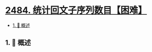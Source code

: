 # [2484. 统计回文子序列数目【困难】](https://github.com/tnotesjs/TNotes.leetcode/tree/main/notes/2484.%20%E7%BB%9F%E8%AE%A1%E5%9B%9E%E6%96%87%E5%AD%90%E5%BA%8F%E5%88%97%E6%95%B0%E7%9B%AE%E3%80%90%E5%9B%B0%E9%9A%BE%E3%80%91)

<!-- region:toc -->

- [1. 📝 概述](#1--概述)

<!-- endregion:toc -->

## 1. 📝 概述
